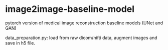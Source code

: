 # image2image-baseline-model
pytorch version of medical image reconstruction baseline models (UNet and GAN)

data_preparation.py: load from raw dicom/nifti data, augment images and save in h5 file.
